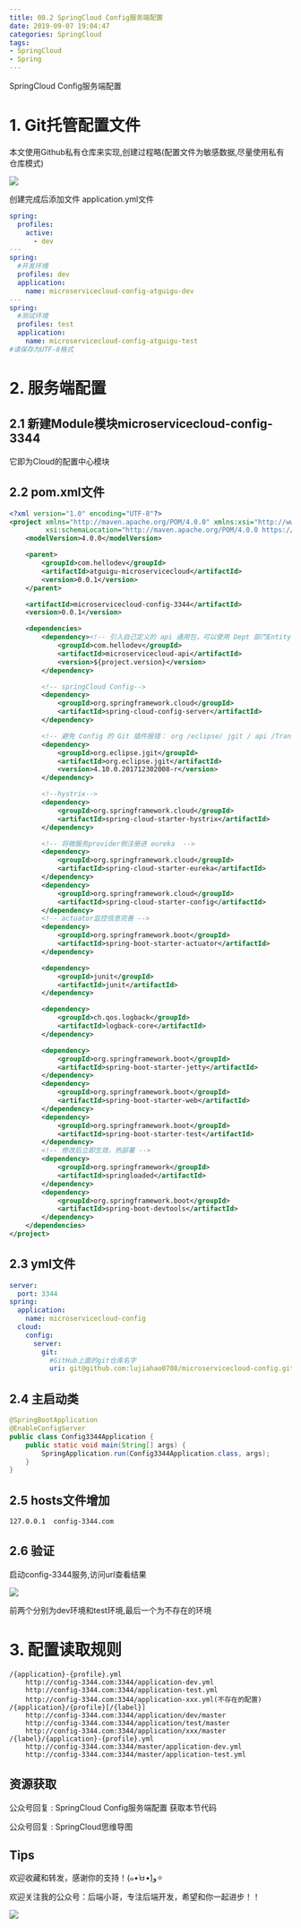 ```yaml
---
title: 08.2 SpringCloud Config服务端配置
date: 2019-09-07 19:04:47
categories: SpringCloud
tags:
- SpringCloud
- Spring
---
```


SpringCloud Config服务端配置

<!--more-->

# 1. Git托管配置文件
本文使用Github私有仓库来实现,创建过程略(配置文件为敏感数据,尽量使用私有仓库模式)

![](https://raw.githubusercontent.com/lujiahao0708/PicRepo/master/blogPic/SpringCloud/%E5%B0%9A%E7%A1%85%E8%B0%B7-SpringCloud%E6%95%99%E7%A8%8B/08.2%20SpringCloud%20Config%E6%9C%8D%E5%8A%A1%E7%AB%AF%E9%85%8D%E7%BD%AE/1.png)

创建完成后添加文件 application.yml文件

```yaml
spring:
  profiles:
    active:
      - dev
---
spring:
  #开发环境
  profiles: dev
  application:
    name: microservicecloud-config-atguigu-dev
---
spring:
  #测试环境
  profiles: test
  application:
    name: microservicecloud-config-atguigu-test
#请保存为UTF-8格式
```

# 2. 服务端配置
## 2.1  新建Module模块microservicecloud-config-3344
它即为Cloud的配置中心模块

## 2.2 pom.xml文件

```xml
<?xml version="1.0" encoding="UTF-8"?>
<project xmlns="http://maven.apache.org/POM/4.0.0" xmlns:xsi="http://www.w3.org/2001/XMLSchema-instance"
         xsi:schemaLocation="http://maven.apache.org/POM/4.0.0 https://maven.apache.org/xsd/maven-4.0.0.xsd">
    <modelVersion>4.0.0</modelVersion>

    <parent>
        <groupId>com.hellodev</groupId>
        <artifactId>atguigu-microservicecloud</artifactId>
        <version>0.0.1</version>
    </parent>

    <artifactId>microservicecloud-config-3344</artifactId>
    <version>0.0.1</version>

    <dependencies>
        <dependency><!-- 引入自己定义的 api 通用包，可以使用 Dept 部门Entity -->
            <groupId>com.hellodev</groupId>
            <artifactId>microservicecloud-api</artifactId>
            <version>${project.version}</version>
        </dependency>

        <!-- springCloud Config-->
        <dependency>
            <groupId>org.springframework.cloud</groupId>
            <artifactId>spring-cloud-config-server</artifactId>
        </dependency>

        <!-- 避免 Config 的 Git 插件报错： org /eclipse/ jgit / api /TransportConfigCallback  -->
        <dependency>
            <groupId>org.eclipse.jgit</groupId>
            <artifactId>org.eclipse.jgit</artifactId>
            <version>4.10.0.201712302008-r</version>
        </dependency>

        <!--hystrix-->
        <dependency>
            <groupId>org.springframework.cloud</groupId>
            <artifactId>spring-cloud-starter-hystrix</artifactId>
        </dependency>

        <!-- 将微服务provider侧注册进 eureka  -->
        <dependency>
            <groupId>org.springframework.cloud</groupId>
            <artifactId>spring-cloud-starter-eureka</artifactId>
        </dependency>
        <dependency>
            <groupId>org.springframework.cloud</groupId>
            <artifactId>spring-cloud-starter-config</artifactId>
        </dependency>
        <!-- actuator监控信息完善 -->
        <dependency>
            <groupId>org.springframework.boot</groupId>
            <artifactId>spring-boot-starter-actuator</artifactId>
        </dependency>

        <dependency>
            <groupId>junit</groupId>
            <artifactId>junit</artifactId>
        </dependency>

        <dependency>
            <groupId>ch.qos.logback</groupId>
            <artifactId>logback-core</artifactId>
        </dependency>

        <dependency>
            <groupId>org.springframework.boot</groupId>
            <artifactId>spring-boot-starter-jetty</artifactId>
        </dependency>
        <dependency>
            <groupId>org.springframework.boot</groupId>
            <artifactId>spring-boot-starter-web</artifactId>
        </dependency>
        <dependency>
            <groupId>org.springframework.boot</groupId>
            <artifactId>spring-boot-starter-test</artifactId>
        </dependency>
        <!-- 修改后立即生效，热部署 -->
        <dependency>
            <groupId>org.springframework</groupId>
            <artifactId>springloaded</artifactId>
        </dependency>
        <dependency>
            <groupId>org.springframework.boot</groupId>
            <artifactId>spring-boot-devtools</artifactId>
        </dependency>
    </dependencies>
</project>
```

## 2.3 yml文件

```yaml
server:
  port: 3344
spring:
  application:
    name: microservicecloud-config
  cloud:
    config:
      server:
        git:
          #GitHub上面的git仓库名字
          uri: git@github.com:lujiahao0708/microservicecloud-config.git
```

## 2.4 主启动类

```java
@SpringBootApplication
@EnableConfigServer
public class Config3344Application {
    public static void main(String[] args) {
        SpringApplication.run(Config3344Application.class, args);
    }
}
```

## 2.5 hosts文件增加

```jshelllanguage
127.0.0.1  config-3344.com
```

## 2.6 验证
启动config-3344服务,访问url查看结果

![](https://raw.githubusercontent.com/lujiahao0708/PicRepo/master/blogPic/SpringCloud/%E5%B0%9A%E7%A1%85%E8%B0%B7-SpringCloud%E6%95%99%E7%A8%8B/08.2%20SpringCloud%20Config%E6%9C%8D%E5%8A%A1%E7%AB%AF%E9%85%8D%E7%BD%AE/2.png)

前两个分别为dev环境和test环境,最后一个为不存在的环境
# 3. 配置读取规则

    /{application}-{profile}.yml
        http://config-3344.com:3344/application-dev.yml
        http://config-3344.com:3344/application-test.yml
        http://config-3344.com:3344/application-xxx.yml(不存在的配置)
    /{application}/{profile}[/{label}]
        http://config-3344.com:3344/application/dev/master
        http://config-3344.com:3344/application/test/master
        http://config-3344.com:3344/application/xxx/master
    /{label}/{application}-{profile}.yml
        http://config-3344.com:3344/master/application-dev.yml
        http://config-3344.com:3344/master/application-test.yml



## 资源获取
公众号回复 : SpringCloud Config服务端配置 获取本节代码

公众号回复 : SpringCloud思维导图

## Tips
欢迎收藏和转发，感谢你的支持！(๑•̀ㅂ•́)و✧ 

欢迎关注我的公众号：后端小哥，专注后端开发，希望和你一起进步！！

![](https://github.com/lujiahao0708/PicRepo/raw/master/公众号二维码.jpg)
